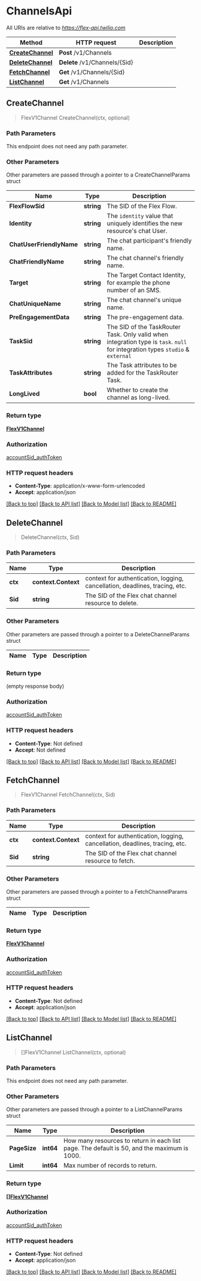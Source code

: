 # ChannelsApi

All URIs are relative to *https://flex-api.twilio.com*

Method | HTTP request | Description
------------- | ------------- | -------------
[**CreateChannel**](ChannelsApi.md#CreateChannel) | **Post** /v1/Channels | 
[**DeleteChannel**](ChannelsApi.md#DeleteChannel) | **Delete** /v1/Channels/{Sid} | 
[**FetchChannel**](ChannelsApi.md#FetchChannel) | **Get** /v1/Channels/{Sid} | 
[**ListChannel**](ChannelsApi.md#ListChannel) | **Get** /v1/Channels | 



## CreateChannel

> FlexV1Channel CreateChannel(ctx, optional)





### Path Parameters

This endpoint does not need any path parameter.

### Other Parameters

Other parameters are passed through a pointer to a CreateChannelParams struct


Name | Type | Description
------------- | ------------- | -------------
**FlexFlowSid** | **string** | The SID of the Flex Flow.
**Identity** | **string** | The `identity` value that uniquely identifies the new resource's chat User.
**ChatUserFriendlyName** | **string** | The chat participant's friendly name.
**ChatFriendlyName** | **string** | The chat channel's friendly name.
**Target** | **string** | The Target Contact Identity, for example the phone number of an SMS.
**ChatUniqueName** | **string** | The chat channel's unique name.
**PreEngagementData** | **string** | The pre-engagement data.
**TaskSid** | **string** | The SID of the TaskRouter Task. Only valid when integration type is `task`. `null` for integration types `studio` & `external`
**TaskAttributes** | **string** | The Task attributes to be added for the TaskRouter Task.
**LongLived** | **bool** | Whether to create the channel as long-lived.

### Return type

[**FlexV1Channel**](FlexV1Channel.md)

### Authorization

[accountSid_authToken](../README.md#accountSid_authToken)

### HTTP request headers

- **Content-Type**: application/x-www-form-urlencoded
- **Accept**: application/json

[[Back to top]](#) [[Back to API list]](../README.md#documentation-for-api-endpoints)
[[Back to Model list]](../README.md#documentation-for-models)
[[Back to README]](../README.md)


## DeleteChannel

> DeleteChannel(ctx, Sid)





### Path Parameters


Name | Type | Description
------------- | ------------- | -------------
**ctx** | **context.Context** | context for authentication, logging, cancellation, deadlines, tracing, etc.
**Sid** | **string** | The SID of the Flex chat channel resource to delete.

### Other Parameters

Other parameters are passed through a pointer to a DeleteChannelParams struct


Name | Type | Description
------------- | ------------- | -------------

### Return type

 (empty response body)

### Authorization

[accountSid_authToken](../README.md#accountSid_authToken)

### HTTP request headers

- **Content-Type**: Not defined
- **Accept**: Not defined

[[Back to top]](#) [[Back to API list]](../README.md#documentation-for-api-endpoints)
[[Back to Model list]](../README.md#documentation-for-models)
[[Back to README]](../README.md)


## FetchChannel

> FlexV1Channel FetchChannel(ctx, Sid)





### Path Parameters


Name | Type | Description
------------- | ------------- | -------------
**ctx** | **context.Context** | context for authentication, logging, cancellation, deadlines, tracing, etc.
**Sid** | **string** | The SID of the Flex chat channel resource to fetch.

### Other Parameters

Other parameters are passed through a pointer to a FetchChannelParams struct


Name | Type | Description
------------- | ------------- | -------------

### Return type

[**FlexV1Channel**](FlexV1Channel.md)

### Authorization

[accountSid_authToken](../README.md#accountSid_authToken)

### HTTP request headers

- **Content-Type**: Not defined
- **Accept**: application/json

[[Back to top]](#) [[Back to API list]](../README.md#documentation-for-api-endpoints)
[[Back to Model list]](../README.md#documentation-for-models)
[[Back to README]](../README.md)


## ListChannel

> []FlexV1Channel ListChannel(ctx, optional)





### Path Parameters

This endpoint does not need any path parameter.

### Other Parameters

Other parameters are passed through a pointer to a ListChannelParams struct


Name | Type | Description
------------- | ------------- | -------------
**PageSize** | **int64** | How many resources to return in each list page. The default is 50, and the maximum is 1000.
**Limit** | **int64** | Max number of records to return.

### Return type

[**[]FlexV1Channel**](FlexV1Channel.md)

### Authorization

[accountSid_authToken](../README.md#accountSid_authToken)

### HTTP request headers

- **Content-Type**: Not defined
- **Accept**: application/json

[[Back to top]](#) [[Back to API list]](../README.md#documentation-for-api-endpoints)
[[Back to Model list]](../README.md#documentation-for-models)
[[Back to README]](../README.md)

